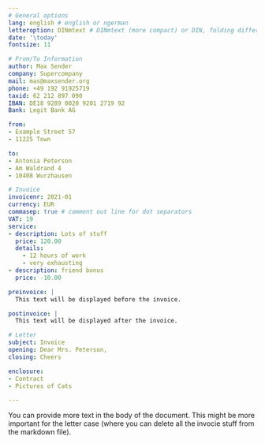 ```yaml
---
# General options
lang: english # english or ngerman
letteroption: DINmtext # DINmtext (more compact) or DIN, folding differs!
date: '\today'
fontsize: 11

# From/To Information
author: Max Sender
company: Supercompany
mail: mas@maxsender.org
phone: +49 192 91925719
taxid: 62 212 897 090
IBAN: DE18 9289 0020 9201 2719 92
Bank: Legit Bank AG

from:
- Example Street 57
- 11225 Town

to:
- Antonia Peterson
- Am Waldrand 4
- 10408 Wurzhausen

# Invoice
invoicenr: 2021-01
currency: EUR
commasep: true # comment out line for dot separators
VAT: 19
service:
- description: Lots of stuff
  price: 120.00
  details:
    - 12 hours of work
    - very exhausting
- description: friend bonus
  price: -10.00

preinvoice: |
  This text will be displayed before the invoice.

postinvoice: |
  This text will be displayed after the invoice.

# Letter
subject: Invoice
opening: Dear Mrs. Peterson,
closing: Cheers

enclosure:
- Contract
- Pictures of Cats

---
```

You can provide more text in the body of the document. This might be more
important for the letter case (where you can delete all the invocie stuff
from the markdown file).
